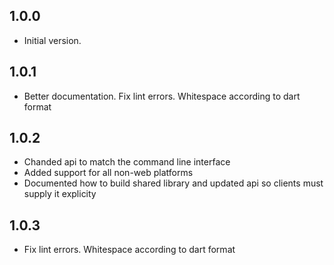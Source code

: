 ## 1.0.0
- Initial version.

## 1.0.1
- Better documentation.  Fix lint errors.  Whitespace according to dart format

## 1.0.2
- Chanded api to match the command line interface
- Added support for all non-web platforms
- Documented how to build shared library and updated api so clients must supply it explicity

## 1.0.3
- Fix lint errors.  Whitespace according to dart format